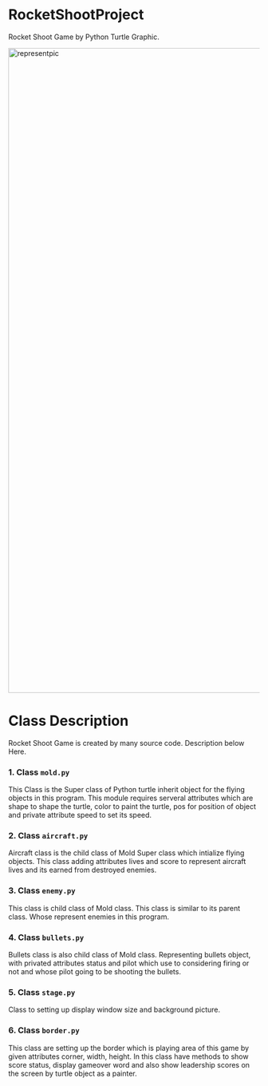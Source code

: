 # RocketShootProject

Rocket Shoot Game by Python Turtle Graphic.

<img width="1292" alt="representpic" src="https://user-images.githubusercontent.com/88821578/144994155-f4585640-fcb6-4cc4-9e62-7f0e3f3809a0.png">

# Class Description

Rocket Shoot Game is created by many source code. 
Description below Here.

### 1. Class `mold.py`

This Class is the Super class of Python turtle inherit object for the flying objects in this program.
This module requires serveral attributes which are shape to shape the turtle, color to paint the turtle, pos for position of object and private attribute speed to set its speed.

### 2. Class `aircraft.py`

Aircraft class is the child class of Mold Super class which intialize flying objects.
This class adding attributes lives and score to represent aircraft lives and its earned from destroyed enemies.

### 3. Class `enemy.py`

This class is child class of Mold class. This class is similar to its parent class. Whose represent enemies in this program.

### 4. Class `bullets.py`

Bullets class is also child class of Mold class. Representing bullets object, with privated attributes status and pilot which use to considering firing or not and whose pilot going to be shooting the bullets.

### 5. Class `stage.py`

Class to setting up display window size and background picture.

### 6. Class `border.py`

This class are setting up the border which is playing area of this game by given attributes corner, width, height. In this class have methods to show score status, display gameover word and also show leadership scores on the screen by turtle object as a painter.



